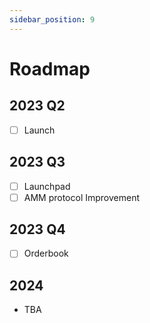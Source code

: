 ```yaml
---
sidebar_position: 9
---
```


# Roadmap

## 2023 Q2

- [ ] Launch

## 2023 Q3

- [ ] Launchpad
- [ ] AMM protocol Improvement

## 2023 Q4

- [ ] Orderbook

## 2024

- TBA
